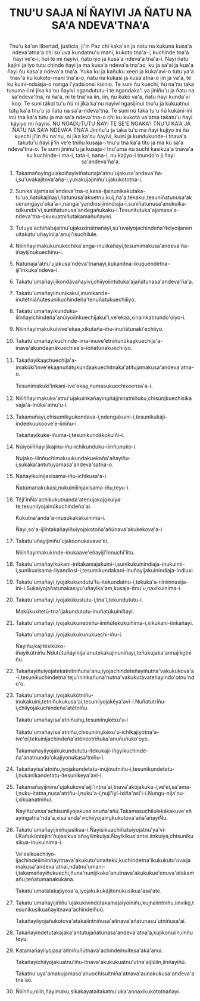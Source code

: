 <h1 align='center'>TNU'U SAJA NÍ ÑAYIVI JA ÑATU NA SA'A NDEVA'TNA'A</h1>
<h2 align='center'></h2>
<p align='center'>Tnu'u ka'an libertad, justicia, ji'in Paz chi kaka'an ja natu na kukuna kusa'a ndeva'atna'a chi su'uva kundatnu'u mani, kukoto tna'a-i, kuchinde tna'a ñayi ve'e-i, ñui té mi ñayivi, ñatu iyo ja kusa'a ndeva'a tna'a-i.
Nayi ñatu kajini ja iyo tutu chinde ñayi ja ma kusa'a ndeva'a tna'ao, ku ja sa'aí ja kua'a ñayi ñu kasa'a ndeva'a tna'a.
Yuka ku ja kañuku xeen ja kuka'avi-o tutu ya'a tnav'a ku kukoto-mani tna'a-o, ñatu na kukasi ja kusa'atna-o iín ja va'a, te ku kuini-ndsiaja-o nanga i'yadsionsi kuinio.
Te suni ñu kuechi, ñú na'nu taka tusuma-i ni jika ka'nu ñayivi ngandututu-i te ngandaka'i ya jiniñu'u ja ñatu na sa'ndeva'tna, ni ña'a, ni te tna'va iin, iin, ñu kukó va'a, ñatu ñayi kunda'vi koo̱.
Te suni tákol tu'u ñú ni jika ka'nu nayiví ngasijinui tnu'u ja kukuatnui tútu̱ ka'a tnu'u ja ñatu na sa'a-ndeva'tna.
Te suni nú taka tu'u ñú kukani-ini inú tna ka'a tútu ja ma sa'a ndeva'tna-o chi ku kukotó va'atna takatu'u ñayi káyiyo mí ñayivi.
NU NGADUTUTU ÑAYI
TE SE'E NGAKA'I
TNU'U KA'A JA ÑATU
NA SA'A NDEVA'A TNA'A
Jiniñu'u ja taka tu'u ma ñayi kujiyo ini ñu kuechi ji'in ñu na'nu, ni jika ka'nu ñayivi, kuiní ja kundukunde-i tnava'a takutu'u ñayi ji'ín ve'e tniñu kusaja-i tnu'u tna ka'a títu ja ma kú sa'a ndeva'tna-o. Te sumi jiniñu'u ja kusaja-i tnu'uma nu suchi kasikua'a tnava'a ku kuchinde-i ma-i, tata-i, nana-i, nu kajiyo-i tnundo'o ji ñayi sa'andeva'ña'a.</p>
<ol>
  <li>
    <p>Takamañayinguiakoiñayiviñatunaja'atnu'ujakusa'andeva'ña-i,su'uvakajitova'aña-i,yukakujajiniñu'ujakukototna-i.</p>
  </li>
  <li>
    <p>Sunika'ajamasa'andeva'tna-o,kasa-ijainunikakutaka-tu'uo,ñatúkajiñayi,ñatunusa'akuetnu,kuij,ña'a,tékakui,tesuniñatunusa'akuenangayu'uka'a-i,nangai'yandiosijinindiaja-i,suniñatunusa'anukuika-ixikunda'ví,suniñatunusa'andegañukaku-i.Tesunitutuka'ajamasa'a-ndeva'tna-okukuatniñutakamañuñayivi.</p>
  </li>
  <li>
    <p>Tutuya'achiñatujaitnu'ujakuxinátnañáyi,su'uvaiyojachindeña'íteiyoijanenuítakatu'uñayinija'anuji'isuchilule.</p>
  </li>
  <li>
    <p>Niiínñayimakukunukechika'anga-inuiíkañayi,tesumimakusa'andeva'ña-iñayijínukuechinu-i.</p>
  </li>
  <li>
    <p>Ñatúnaja'atnu'ujakusa'ndeva'tnañayi,kukanitna-ikuquendetna-iji'inkuka'ndeva-i.</p>
  </li>
  <li>
    <p>Takatu'umañayijikondávañayiví,chiiyoiíntútuka'ajañátunasa'andeva'ña'a.</p>
  </li>
  <li>
    <p>Takatu'umañayiinunikakui,inunikande-inutétniáñútesunikuchindeña'tenuñatukuechiíiyo.</p>
  </li>
  <li>
    <p>Takatu'umañayikunduku-iiínñayichindeña'anúiyoiínkuechijakui'i,ve'ekaa,xinainkatnundo'oiyo-i.</p>
  </li>
  <li>
    <p>Niiínñayimakukuivive'ekaa,xikutaña-iñu-inuñátunaki'echiiyo.</p>
  </li>
  <li>
    <p>Takatu'umañayikuchinde-ima-inuve'etniñunúkaa̱kuechija'a-inava'akundaa̱nákuechisa'a-ióñatúnakuechíiyo.</p>
  </li>
  <li>
    <p>Takañayikaa̱chuechija'a-imakúki'inve'ekaa̱nuñátu̱kundaakuechitnaka'atítujamakusa'andeva'atna-o.</p>
    <p>Tesunimakuki'inkani-ive'ekaa̱,numasukuechixeensa'a-i.</p>
  </li>
  <li>
    <p>Niiiññayimakuka'atnu'ujakuínkañayinu̱ñáji̱ninatniñuku,chísúni̱kuechisíkavaja'a-inúka'atnu'u-i.</p>
  </li>
  <li>
    <p>Takamañayi,chisumiku̱ukondava-i,ndengakuini-i,tesunikukáji-indeekuukoove'e-iiniñu-i.</p>
    <p>Takañayikuke-iñuma-i,tesunikundákokuiñi-i.</p>
  </li>
  <li>
    <p>Núiyoiíññayijikajínu-iñu-ichikunduku-iiínñunuko-i.</p>
    <p>Nujako-iiínñuchimakuukundakuekaña'añayiñu-i,sukaka'antutuyamasa'andeva'satna-o.</p>
  </li>
  <li>
    <p>Nañayikuinijaxisama-iñu-ichikusa'a-i.</p>
    <p>Ñatúmanakukasi,nukuiniiínjaxisama-iñu,teyu-i.</p>
  </li>
  <li>
    <p>Téji'inÑa'achikukutnanda'atenujakajo̱kuiya-te,tesuniiyojainúkuchindeña'ai.</p>
    <p>Kukutna'anda'a-inusúkakakuinima-i.</p>
    <p>Ñayi,so'a-ijiíntakañayiñuiyojakotoña'añúnava'akukekova'a-i</p>
  </li>
  <li>
    <p>Takatu'uñayijiniñu'ujakoonukavave'ei.</p>
    <p>Niiínñayimakukinde-inukaave'eñayiji'ínnuchi'iitu.</p>
  </li>
  <li>
    <p>Takatu'umañayikukani-inítakamajakuini-i,sunikukuinindiaja-inukuimi-i,sunikuxisama-iiyandiosi-i,tesumikundakani-ínuñayijakuinindiaja-indiuxi.</p>
  </li>
  <li>
    <p>Takatu'umañayi,iyojakukundutu'tu-itekundatnu-i,tekuka'a-iiíniínnaxija-ini-i.Sukaiyojañatunakasiyu'uñayika'am,kusaja-itnu'u,naxikuinima-i.</p>
  </li>
  <li>
    <p>Takatu'umañayi,iyojakúkustutu-i,tna'í,tekundututu-í.</p>
    <p>Makúkuxitetú-tna'íjakundututu-inuñatúkuiniñayi.</p>
  </li>
  <li>
    <p>Takatu'umañayi,iyojakukunetniñu-iiniñútekukuiñima-i,xikukani-iinkañayi.</p>
    <p>Takatu'umañayi,iyojakukukunukuechi-iñu-í.</p>
    <p>Ñayiñu,kajitésikúko-íñayikútniñu.Ndutútuñáyinija'anutekakajinuniñayi,teñukujaka'annajíko̱tniñu.</p>
  </li>
  <li>
    <p>Takañayiñuiyojatekatnítniñuna'anu,iyojachindeteñayiñutna'vakukukova'a-í,tesunikuchindetna'teju'ininkañuna'nutna'vakukutávateñayindo'otnu'ndo'o.</p>
  </li>
  <li>
    <p>Takatu'umañayi,iyojakukótniñu-ìnukakuini,tetniñukukusa'aí,tesuníiyojakéya'avi-í.Nuñatutriñu-ì,chiiyojakuchindeña'atétníñu.</p>
    <p>Takatu'umañayisa'atniñuínu̱,tesuniínu̱kéxu'u-í</p>
    <p>Takatu'umañayisa'atniñu,chisuniínu̱kéxu'u-ìchikajiyotna'a-íve'eí,tekuinijachindeña'aténeetriñuka'anuñuñuko'oyo.</p>
    <p>Takamañayiiyojakukundututu-ítekukaji-íña̱yikuchindé-ña'anatnundo'okajiyonukasa'tniñu-í.</p>
  </li>
  <li>
    <p>Takañayisa'atniñu,iyojakundetatu-inújinutniñu-í,tesunikundetatu-í,nukanikandetatu-ítesunikeya'avi-í.</p>
  </li>
  <li>
    <p>Takamañayijininu'ujakukova'aíji'intna'ai,tnava'akójakuka-í,ve'ei,sa'ama-í,nuku-itatna,nusa'atriñu-í,nuku'a-í,nuji'iyí-ixiña'asi'i-í.Nungu-nija'nu-i,xikuanatniñuí.</p>
    <p>Ñayiñu'unsa'achisuniiyojakusa'anuña'añú.Takamasuchilulekákakuve'eñayingatna'nda'a,xisa'anda'vichiiyojaínu̱kukotova'aña'añayiÑu.</p>
  </li>
  <li>
    <p>Takatu'umañayijiniñujasikua-í.Ñayisikuachiñatuiyojatnu'ya'vi-í.Kañukúntejini'ñujasikua'añayiiínkuiya.Ñayikikua'antsi.iínkuiya,chisunikusikua-ínukuinima-i.</p>
    <p>Ve'esikuachiiyo-íjachindeíiíniínñayitnava'akukutu'unaitekú,kuchindetna'íkukukutu'uvaíjamakusa'andeva'atnaí,ndatnu'umani-i,takamañayiñukuechi,ñuna'nunijikaka'anutnava'akukukue'enuva'atakamañu,teñatumanakukana.</p>
    <p>Takatu'umatatakajiyosa'a,iyojakukukájitenukusikua'asa'ate.</p>
  </li>
  <li>
    <p>Takatu'umañayijiñiñu'ujakukivindútakamajaiyoiniñu,kui̱naiíntniñu,iínviko̱,tesunikusikuañayitnava'achindeíñuú.</p>
    <p>Takañayiiyojañukotova'atakaiíntniñusa'aítnava'añatunasu'utniñusa'aí.</p>
  </li>
  <li>
    <p>Takañayindetutakajaka'antutujañátunasa'andeva'atna'a,kujikonuiín,iínñuteyu.</p>
  </li>
  <li>
    <p>Katamañayiiyojasa'aítniñuñútnava'achindeínuítesa'aka'anuí.</p>
    <p>Takañayichiiyojakuatnu'iñu-itnava'akukukuatnu'utna'aíjiúiín,iínñayiñú.</p>
    <p>Takatnu'uya'amakujamasa'anuochisuítniña'atnava'aunakukusa'andeva'atna'ao.</p>
  </li>
  <li>
    <p>Ñiiínñu,niiín,ñayimaku,sikakayataítakatnu'uka'annaxikukototnañayi.</p>
  </li>
</ol>
